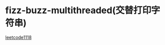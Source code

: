 # fizz-buzz-multithreaded(交替打印字符串)

[leetcode1118](https://leetcode-cn.com/problems/fizz-buzz-multithreaded/)

